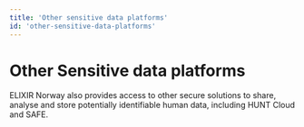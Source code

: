 ```yaml
---
title: 'Other sensitive data platforms'
id: 'other-sensitive-data-platforms'
---
```

# Other Sensitive data platforms

ELIXIR Norway also provides access to other secure solutions to share, analyse and store potentially identifiable human data, including HUNT Cloud and SAFE.
